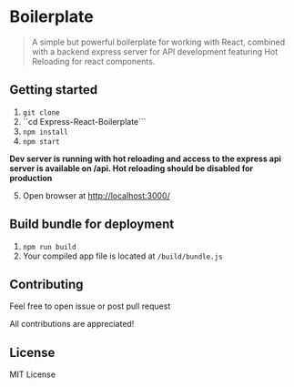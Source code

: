 # Boilerplate 

> A simple but powerful boilerplate for working with React, combined with a backend express server for API development featuring Hot Reloading for react components.

## Getting started
1. ```git clone```
2. ``cd Express-React-Boilerplate```
3. ```npm install```
4. ```npm start ```
  
**Dev server is running with hot reloading and access to the express api server is available on /api. Hot reloading should be disabled for production**

5. Open browser at [http://localhost:3000/](http://localhost:3000/)

## Build bundle for deployment
1. ```npm run build```
2. Your compiled app file is located at ```/build/bundle.js```

## Contributing
Feel free to open issue or post pull request

All contributions are appreciated!

## License
MIT License
